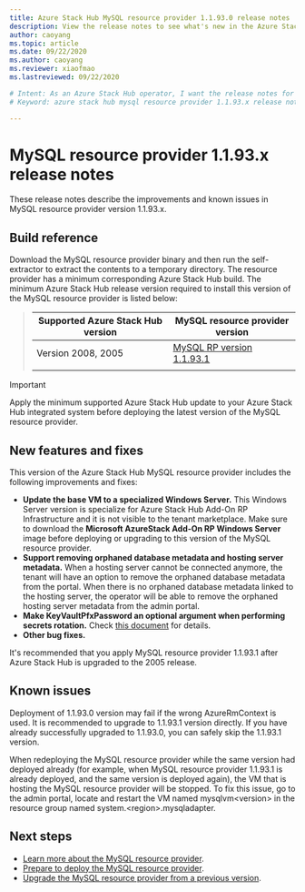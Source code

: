 ```yaml
---
title: Azure Stack Hub MySQL resource provider 1.1.93.0 release notes 
description: View the release notes to see what's new in the Azure Stack Hub MySQL resource provider 1.1.93.0 update.
author: caoyang
ms.topic: article
ms.date: 09/22/2020
ms.author: caoyang
ms.reviewer: xiaofmao
ms.lastreviewed: 09/22/2020

# Intent: As an Azure Stack Hub operator, I want the release notes for the MySQL resource provider 1.1.93.x update.
# Keyword: azure stack hub mysql resource provider 1.1.93.x release notes

---
```


# MySQL resource provider 1.1.93.x release notes

These release notes describe the improvements and known issues in MySQL resource provider version 1.1.93.x.

## Build reference
Download the MySQL resource provider binary and then run the self-extractor to extract the contents to a temporary directory. The resource provider has a minimum corresponding Azure Stack Hub build. The minimum Azure Stack Hub release version required to install this version of the MySQL resource provider is listed below:

> |Supported Azure Stack Hub version|MySQL resource provider version|
> |-----|-----|
> |Version 2008, 2005|[MySQL RP version 1.1.93.1](https://aka.ms/azshmysqlrp11931)|  
> |     |     |

> [!IMPORTANT]
> Apply the minimum supported Azure Stack Hub update to your Azure Stack Hub integrated system before deploying the latest version of the MySQL resource provider.

## New features and fixes

This version of the Azure Stack Hub MySQL resource provider includes the following improvements and fixes:

- **Update the base VM to a specialized Windows Server.** This Windows Server version is specialize for Azure Stack Hub Add-On RP Infrastructure and it is not visible to the tenant marketplace. Make sure to download the **Microsoft AzureStack Add-On RP Windows Server** image before deploying or upgrading to this version of the MySQL resource provider.
- **Support removing orphaned database metadata and hosting server metadata.** When a hosting server cannot be connected anymore, the tenant will have an option to remove the orphaned database metadata from the portal. When there is no orphaned database metadata linked to the hosting server, the operator will be able to remove the orphaned hosting server metadata from the admin portal.
- **Make KeyVaultPfxPassword an optional argument when performing secrets rotation.** Check [this document](azure-stack-sql-resource-provider-maintain.md#secrets-rotation) for details.
- **Other bug fixes.**

It's recommended that you apply MySQL resource provider 1.1.93.1 after Azure Stack Hub is upgraded to the 2005 release.

## Known issues
Deployment of 1.1.93.0 version may fail if the wrong AzureRmContext is used. It is recommended to upgrade to 1.1.93.1 version directly. If you have already successfully upgraded to 1.1.93.0, you can safely skip the 1.1.93.1 version.

When redeploying the MySQL resource provider while the same version had deployed already (for example, when MySQL resource provider 1.1.93.1 is already deployed, and the same version is deployed again), the VM that is hosting the MySQL resource provider will be stopped. To fix this issue, go to the admin portal, locate and restart the VM named mysqlvm\<version\> in the resource group named system.\<region\>.mysqladapter.

## Next steps

- [Learn more about the MySQL resource provider](azure-stack-mysql-resource-provider.md).
- [Prepare to deploy the MySQL resource provider](azure-stack-mysql-resource-provider-deploy.md#prerequisites).
- [Upgrade the MySQL resource provider from a previous version](azure-stack-mysql-resource-provider-update.md).
